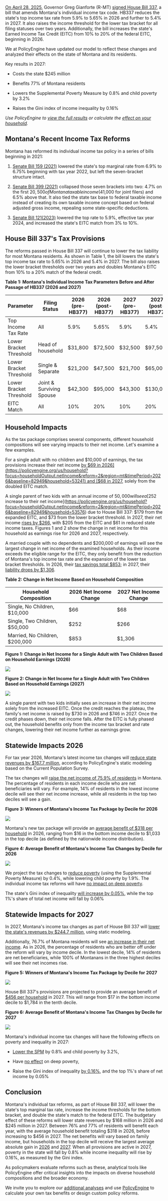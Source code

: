 [On April 28, 2025](https://news.mt.gov/Governors-Office/Governor_Gianforte_Celebrates_Largest_Income_Tax_Cut_in_State-_History#:~:text=House%20Bill%20337%20lowers%20the,tax%20credit%20for%20hardworking%20Montanans.), Governor Greg Gianforte (R-MT) [signed House Bill 337](https://bills.legmt.gov/#/laws/bill/2/LC1716?open_tab=bill), a bill that amends Montana's individual income tax code. HB337 reduces the state's top income tax rate from 5.9% to 5.65% in 2026 and further to 5.4% in 2027. It also raises the income threshold for the lower tax bracket for all filing statuses over two years. Additionally, the bill increases the state's Earned Income Tax Credit (EITC) from 10% to 20% of the federal EITC, beginning in 2026.

We at PolicyEngine have updated our model to reflect these changes and analyzed their effects on the state of Montana and its residents.

Key results in 2027:

- Costs the state $245 million

- Benefits 77% of Montana residents

- Lowers the Supplemental Poverty Measure by 0.8% and child poverty by 3.2%

- Raises the Gini index of income inequality by 0.16%

_Use PolicyEngine to [view the full results](https://policyengine.org/us/policy?focus=policyOutput.policyBreakdown&reform=2&region=mt&timePeriod=2027&baseline=82949) or calculate the [effect on your household](https://policyengine.org/us/household?focus=intro&reform=2&region=mt&timePeriod=2027&baseline=82949)._

## Montana's Recent Income Tax Reforms

Montana has reformed its individual income tax policy in a series of bills beginning in 2021:

1. [Senate Bill 159 (2021)](https://archive.legmt.gov/bills/2021/billpdf/SB0159.pdf) lowered the state's top marginal rate from 6.9% to 6.75% beginning with tax year 2022, but left the seven-bracket structure intact.

1. [Senate Bill 399 (2021)](https://archive.legmt.gov/bills/2021/billpdf/SB0399.pdf) collapsed those seven brackets into two: 4.7% on the first $20,500 of Montana taxable income ($41,000 for joint filers) and 6.5% above that. It also tied the state tax base to federal taxable income instead of creating its own taxable income concept based on federal adjusted gross income, repealing some state-specific deductions.

1. [Senate Bill 121(2023)](https://archive.legmt.gov/bills/2023/BillPdf/SB0121.pdf) lowered the top rate to 5.9%, effective tax year 2024, and increased the state's EITC match from 3% to 10%.

## House Bill 337's Tax Provisions

The reforms passed in House Bill 337 will continue to lower the tax liability for most Montana residents. As shown in Table 1, the bill lowers the state's top income tax rate to 5.65% in 2026 and 5.4% in 2027. The bill also raises the lower bracket thresholds over two years and doubles Montana's EITC from 10% to a 20% match of the federal credit.

**Table 1: Montana's Individual Income Tax Parameters Before and After Passage of HB337 (2026 and 2027)**

| Parameter               | Filing Status            | 2026 (pre-HB377) | 2026 (post-HB377) | 2027 (pre-HB377) | 2027 (post-HB377) |
| ----------------------- | ------------------------ | ---------------- | ----------------- | ---------------- | ----------------- |
| Top Income Tax Rate     | All                      | 5.9%             | 5.65%             | 5.9%             | 5.4%              |
| Lower Bracket Threshold | Head of household        | $31,800          | $72,500           | $32,500          | $97,500           |
| Lower Bracket Threshold | Single & Separate        | $21,200          | $47,500           | $21,700          | $65,000           |
| Lower Bracket Threshold | Joint & Surviving Spouse | $42,300          | $95,000           | $43,300          | $130,000          |
| EITC Match              | All                      | 10%              | 20%               | 10%              | 20%               |

## Household Impacts

As the tax package comprises several components, different household compositions will see varying impacts to their net income. Let's examine a few examples.

For a single adult with no children and $10,000 of earnings, the tax provisions increase their net income [by $69 in 2026](https://policyengine.org/us/household?focus=householdOutput.netIncome&reform=2&region=mt&timePeriod=2026&baseline=82949&household=53241) and [$68 in 2027](https://policyengine.org/us/household?focus=householdOutput.netIncome&reform=2&region=mt&timePeriod=2026&baseline=82949&household=53566), solely from the doubled EITC match.

A single parent of two kids with an annual income of $50,000 will see a [$252 increase to their net income](https://policyengine.org/us/household?focus=householdOutput.netIncome&reform=2&region=mt&timePeriod=2026&baseline=82949&household=53576) due to House Bill 337: $179 from the expanded EITC, and $73 from the lower bracket threshold. In 2027, their net income [rises by $266](https://policyengine.org/us/household?focus=householdOutput.netIncome&reform=2&region=mt&timePeriod=2026&baseline=82949&household=53577), with $205 from the EITC and $61 in reduced state income taxes. Figures 1 and 2 show the change in net income for this household as earnings rise for 2026 and 2027, respectively.

A married couple with no dependents and $200,000 of earnings will see the largest change in net income of the examined households. As their income exceeds the eligible range for the EITC, they only benefit from the reduction of Montana's top income tax rate and the expansion of the lower tax bracket thresholds. In 2026, their [tax savings total $853](https://policyengine.org/us/household?focus=householdOutput.netIncome&reform=2&region=mt&timePeriod=2026&baseline=82949&household=53586); in 2027, their [liability drops by $1,306](https://policyengine.org/us/household?focus=householdOutput.netIncome&reform=2&region=mt&timePeriod=2026&baseline=82949&household=53590).

**Table 2: Change in Net Income Based on Household Composition**

| Household Composition          | 2026 Net Income Change | 2027 Net Income Change |
| ------------------------------ | ---------------------- | ---------------------- |
| Single, No Children, $10,000   | $66                    | $68                    |
| Single, Two Children, $50,000  | $252                   | $266                   |
| Married, No Children, $200,000 | $853                   | $1,306                 |

**Figure 1: Change in Net Income for a Single Adult with Two Children Based on Household Earnings (2026)**

![](https://cdn-images-1.medium.com/max/2000/0*FcRTn9M4-99KSy_Z)

**Figure 2: Change in Net Income for a Single Adult with Two Children Based on Household Earnings (2027)**

![](https://cdn-images-1.medium.com/max/2000/0*jh8QZqUhkYtSJ-7-)

A single parent with two kids initially sees an increase in their net income solely from the increased EITC. Once the credit reaches the plateau, the family's net income is raised by $730 in 2026 and $746 in 2027. Once the credit phases down, their net income falls. After the EITC is fully phased out, the household benefits only from the income tax bracket and rate changes, lowering their net income further as earnings grow.

## Statewide Impacts 2026

For tax year 2026, Montana's latest income tax changes will [reduce state revenues by $167.7 million](https://policyengine.org/us/policy?focus=policyOutput.budgetaryImpact.overall&reform=2&region=mt&timePeriod=2026&baseline=82949), according to PolicyEngine's static modeling based on the Current Population Survey.

The tax changes will [raise the net income of 75.9% of residents](https://policyengine.org/us/policy?focus=policyOutput.winnersAndLosers.incomeDecile&reform=2&region=mt&timePeriod=2026&baseline=82949) in Montana. The percentage of residents in each income decile who are net beneficiaries will vary. For example, 14% of residents in the lowest income decile will see their net income increase, while all residents in the top two deciles will see a gain.

**Figure 3: Winners of Montana's Income Tax Package by Decile for 2026**

![](https://cdn-images-1.medium.com/max/2000/1*39scSjSHATzhlt02bLACmA.png)

Montana's new tax package will provide an [average benefit of $318 per household](https://policyengine.org/us/policy?focus=policyOutput.distributionalImpact.incomeDecile.average&reform=2&region=mt&timePeriod=2026&baseline=82949) in 2026, ranging from $16 in the bottom income decile to $1,033 in the top decile (as defined by the nationwide income distribution).

**Figure 4: Average Benefit of Montana's Income Tax Changes by Decile for 2026**

![](https://cdn-images-1.medium.com/max/2000/1*PQrfC3BSFz3B0HO_ElrHRg.png)

We project the tax changes to [reduce poverty](https://policyengine.org/us/policy?focus=policyOutput.povertyImpact.regular.byAge&reform=2&region=mt&timePeriod=2026&baseline=82949) (using the Supplemental Poverty Measure) by 0.4%, while lowering child poverty by 1.9%. The individual income tax reforms will have [no impact on deep poverty](https://policyengine.org/us/policy?focus=policyOutput.povertyImpact.deep.byAge&reform=2&region=mt&timePeriod=2026&baseline=82949).

The state's Gini index of inequality [will increase by 0.05%](https://policyengine.org/us/policy?focus=policyOutput.inequalityImpact&reform=2&region=mt&timePeriod=2026&baseline=82949), while the top 1%'s share of total net income will fall by 0.06%

## Statewide Impacts for 2027

In 2027, Montana's income tax changes as part of House Bill 337 will [lower the state's revenues by $244.7 million](https://policyengine.org/us/policy?focus=policyOutput.budgetaryImpact.overall&reform=2&region=mt&timePeriod=2027&baseline=82949), using static modeling.

Additionally, 76.7% of Montana residents will see [an increase in their net income](https://policyengine.org/us/policy?focus=policyOutput.winnersAndLosers.incomeDecile&reform=2&region=mt&timePeriod=2027&baseline=82949). As in 2026, the percentage of residents who are better off under the reform will vary by income decile. In the lowest decile, 14% of residents are net beneficiaries, while 100% of Montanans in the three highest deciles will see their net incomes rise.

**Figure 5: Winners of Montana's Income Tax Package by Decile for 2027**

![](https://cdn-images-1.medium.com/max/2000/1*B-YVYsZ5cacRqn4dOcK6Mg.png)

House Bill 337's provisions are projected to provide an average benefit of [$456 per household](https://policyengine.org/us/policy?focus=policyOutput.distributionalImpact.incomeDecile.average&reform=2&region=mt&timePeriod=2027&baseline=82949) in 2027. This will range from $17 in the bottom income decile to $1,784 in the tenth decile.

**Figure 6: Average Benefit of Montana's Income Tax Changes by Decile for 2027**

![](https://cdn-images-1.medium.com/max/2000/1*_axBsS8FXEeqVD6_nc_8pQ.png)

Montana's individual income tax changes will have the following effects on poverty and inequality in 2027:

- [Lower the SPM](https://policyengine.org/us/policy?focus=policyOutput.povertyImpact.regular.byAge&reform=2&region=mt&timePeriod=2027&baseline=82949) by 0.8% and child poverty by 3.2%,

- Have [no effect](https://policyengine.org/us/policy?focus=policyOutput.povertyImpact.deep.byAge&reform=2&region=mt&timePeriod=2027&baseline=82949&household=53576) on deep poverty,

- Raise the Gini index of inequality [by 0.16%](https://policyengine.org/us/policy?focus=policyOutput.inequalityImpact&reform=2&region=mt&timePeriod=2027&baseline=82949), and the top 1%'s share of net income by 0.05%

## Conclusion

Montana's individual tax reforms, as part of House Bill 337, will lower the state's top marginal tax rate, increase the income thresholds for the bottom bracket, and double the state's match to the federal EITC. The budgetary effect of these reforms will lower state revenues by $168 million in 2026 and $245 million in 2027. Between 76% and 77% of residents will benefit each year, with the average household benefit totaling $318 in 2026, before increasing to $456 in 2027. The net benefits will vary based on family income, but households in the top decile will receive the largest average absolute gain in [2026](https://policyengine.org/us/policy?focus=policyOutput.distributionalImpact.incomeDecile.average&reform=2&region=mt&timePeriod=2026&baseline=82949) and [2027](https://policyengine.org/us/policy?focus=policyOutput.distributionalImpact.incomeDecile.average&reform=2&region=mt&timePeriod=2027&baseline=82949). When all provisions are active in 2027, poverty in the state will fall by 0.8% while income inequality will rise by 0.16%, as measured by the Gini index.

As policymakers evaluate reforms such as these, analytical tools like PolicyEngine offer critical insights into the impacts on diverse household compositions and the broader economy.

We invite you to explore our [additional analyses](https://policyengine.org/us/research) and use [PolicyEngine](https://policyengine.org/us) to calculate your own tax benefits or design custom policy reforms.
